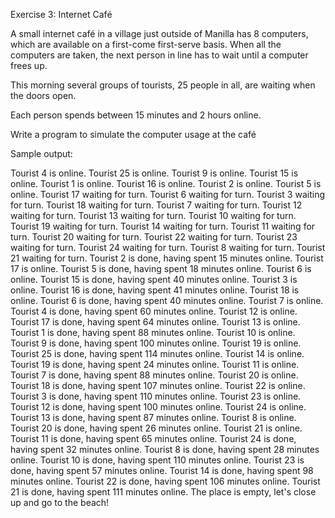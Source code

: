 Exercise 3: Internet Café

A small internet café in a village just outside of Manilla has 8 computers, which are available on a first-come first-serve basis. When all the computers are taken, the next person in line has to wait until a computer frees up.

This morning several groups of tourists, 25 people in all, are waiting when the doors open.

Each person spends between 15 minutes and 2 hours online.

Write a program to simulate the computer usage at the café

Sample output:

Tourist 4 is online.
Tourist 25 is online.
Tourist 9 is online.
Tourist 15 is online.
Tourist 1 is online.
Tourist 16 is online.
Tourist 2 is online.
Tourist 5 is online.
Tourist 17 waiting for turn.
Tourist 6 waiting for turn.
Tourist 3 waiting for turn.
Tourist 18 waiting for turn.
Tourist 7 waiting for turn.
Tourist 12 waiting for turn.
Tourist 13 waiting for turn.
Tourist 10 waiting for turn.
Tourist 19 waiting for turn.
Tourist 14 waiting for turn.
Tourist 11 waiting for turn.
Tourist 20 waiting for turn.
Tourist 22 waiting for turn.
Tourist 23 waiting for turn.
Tourist 24 waiting for turn.
Tourist 8 waiting for turn.
Tourist 21 waiting for turn.
Tourist 2 is done, having spent 15 minutes online.
Tourist 17 is online.
Tourist 5 is done, having spent 18 minutes online.
Tourist 6 is online.
Tourist 15 is done, having spent 40 minutes online.
Tourist 3 is online.
Tourist 16 is done, having spent 41 minutes online.
Tourist 18 is online.
Tourist 6 is done, having spent 40 minutes online.
Tourist 7 is online.
Tourist 4 is done, having spent 60 minutes online.
Tourist 12 is online.
Tourist 17 is done, having spent 64 minutes online.
Tourist 13 is online.
Tourist 1 is done, having spent 88 minutes online.
Tourist 10 is online.
Tourist 9 is done, having spent 100 minutes online.
Tourist 19 is online.
Tourist 25 is done, having spent 114 minutes online.
Tourist 14 is online.
Tourist 19 is done, having spent 24 minutes online.
Tourist 11 is online.
Tourist 7 is done, having spent 88 minutes online.
Tourist 20 is online.
Tourist 18 is done, having spent 107 minutes online.
Tourist 22 is online.
Tourist 3 is done, having spent 110 minutes online.
Tourist 23 is online.
Tourist 12 is done, having spent 100 minutes online.
Tourist 24 is online.
Tourist 13 is done, having spent 87 minutes online.
Tourist 8 is online.
Tourist 20 is done, having spent 26 minutes online.
Tourist 21 is online.
Tourist 11 is done, having spent 65 minutes online.
Tourist 24 is done, having spent 32 minutes online.
Tourist 8 is done, having spent 28 minutes online.
Tourist 10 is done, having spent 110 minutes online.
Tourist 23 is done, having spent 57 minutes online.
Tourist 14 is done, having spent 98 minutes online.
Tourist 22 is done, having spent 106 minutes online.
Tourist 21 is done, having spent 111 minutes online.
The place is empty, let's close up and go to the beach!
